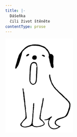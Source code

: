 ```yaml
---
title: |-
  Dášeňka
  čili život štěněte
contentType: prose
---
```


![dasenka_ilustrace_001-300px](./resources/dasenka_ilustrace_001-300px.jpg)
